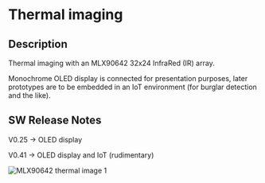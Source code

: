 # Thermal imaging

## Description

Thermal imaging with an MLX90642 32x24 InfraRed (IR) array. 

Monochrome OLED display is connected for presentation purposes, later prototypes are to be embedded in an IoT environment (for burglar detection and the like).

## SW Release Notes 

V0.25 -> OLED display

V0.41 -> OLED display and IoT (rudimentary)

![MLX90642 thermal image 1](https://github.com/user-attachments/assets/f0fda1be-7b0b-41f5-977f-57cd0463a257)
